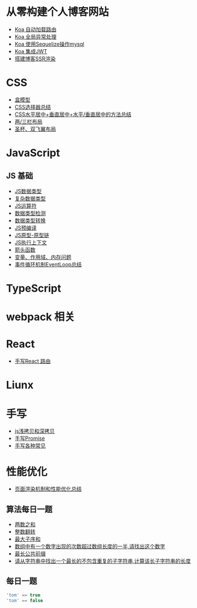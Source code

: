 
# 从零构建个人博客网站
- [Koa 自动加载路由](https://juejin.im/post/5e970c7fe51d457918095eb0)
- [Koa 全局异常处理](https://juejin.im/post/5e970d0e51882573a343e2ab)
- [Koa 使用Sequelize操作mysql](https://juejin.im/post/5e970c0b51882573793e832f)
- [Koa 集成JWT](https://juejin.im/post/5e9900cbf265da47a9280051)
- [搭建博客SSR渲染](https://github.com/LiLixikun/webBlog/blob/master/Node/%E4%BB%8E%E9%9B%B6%E6%90%AD%E5%BB%BA%E4%B8%AA%E4%BA%BA%E5%8D%9A%E5%AE%A2-%E6%9C%8D%E5%8A%A1%E7%AB%AFSSR%E6%B8%B2%E6%9F%93.md)


# CSS 
- [盒模型](https://github.com/LiLixikun/webBlog/blob/master/css/md/box-modle.md)
- [CSS选择器总结](https://github.com/LiLixikun/webBlog/blob/master/css/md/select.md) 
- [CSS水平居中+垂直居中+水平/垂直居中的方法总结](https://github.com/LiLixikun/webBlog/blob/master/css/md/%E5%9E%82%E7%9B%B4%E5%B1%85%E4%B8%AD%E5%AF%B9%E9%BD%90.md) 
- [两/三栏布局](https://github.com/LiLixikun/webBlog/blob/master/css/md/two-columns.md)
- [圣杯、双飞翼布局](https://github.com/LiLixikun/webBlog/blob/master/css/md/grail-layout.md)

# JavaScript

## JS 基础
- [JS数据类型](https://github.com/LiLixikun/webBlog/blob/master/JS/md/%E6%95%B0%E6%8D%AE%E7%B1%BB%E5%9E%8B.md)
- [复杂数据类型](https://github.com/LiLixikun/webBlog/blob/master/JS/md/object-type.md)
- [JS运算符]()
- [数据类型检测](https://github.com/LiLixikun/webBlog/blob/master/JS/md/type-check.md)
- [数据类型转换](https://github.com/LiLixikun/webBlog/blob/master/JS/md/data-type-transform.md)
- [JS预编译](https://github.com/LiLixikun/webBlog/blob/master/JS/md/%E9%A2%84%E7%BC%96%E8%AF%91.md)
- [JS原型-原型链](https://github.com/LiLixikun/webBlog/blob/master/JS/md/%E5%8E%9F%E5%9E%8B-%E5%8E%9F%E5%9E%8B%E9%93%BE.md)
- [JS执行上下文](https://github.com/LiLixikun/webBlog/blob/master/JS/md/JS%E6%89%A7%E8%A1%8C%E4%B8%8A%E4%B8%8B%E6%96%87.md)
- [箭头函数](https://github.com/LiLixikun/webBlog/blob/master/JS/md/%E7%AE%AD%E5%A4%B4%E5%87%BD%E6%95%B0.md)
- [变量、作用域、内存问题](https://github.com/LiLixikun/webBlog/blob/master/JS/md/%E5%8F%98%E9%87%8F%E3%80%81%E4%BD%9C%E7%94%A8%E5%9F%9F%E3%80%81%E5%86%85%E5%AD%98%E9%97%AE%E9%A2%98.md)
- [事件循环机制EventLoop总结](https://github.com/LiLixikun/webBlog/blob/master/JS/md/事件循环机制EventLoop.md)

# TypeScript

# webpack 相关

# React
- [手写React 路由](https://github.com/LiLixikun/webBlog/tree/master/%E6%89%8B%E5%86%99/react-router-dom)


# Liunx



# 手写
- [js浅拷贝和深拷贝](https://github.com/LiLixikun/webBlog/blob/master/JS/md/js%E6%B5%85%E6%8B%B7%E8%B4%9D%E5%92%8C%E6%B7%B1%E6%8B%B7%E8%B4%9D.md)
- [手写Promise](https://github.com/LiLixikun/webBlog/blob/master/%E6%89%8B%E5%86%99/promise.md)
- [手写各种常见](https://github.com/LiLixikun/webBlog/blob/master/JS/md/new-call-bind.md)


# 性能优化
- [页面渲染机制和性能优化总结](https://juejin.im/post/5ddb7f38f265da7de667d2d5#heading-0)



## 算法每日一题
- [两数之和](https://github.com/LiLixikun/webBlog/blob/master/%E7%AE%97%E6%B3%95/two-sum.md)
- [整数翻转](https://github.com/LiLixikun/webBlog/blob/master/%E7%AE%97%E6%B3%95/reverse-integer.md)
- [最大子序和](https://github.com/LiLixikun/webBlog/blob/master/%E7%AE%97%E6%B3%95/maximum-subarray.md)
- [数组中有一个数字出现的次数超过数组长度的一半,请找出这个数字](https://github.com/LiLixikun/webBlog/blob/master/%E7%AE%97%E6%B3%95/max-arr-times.md)
- [最长公共前缀](https://github.com/LiLixikun/webBlog/blob/master/%E7%AE%97%E6%B3%95/longest-common-prefix.md)
- [请从字符串中找出一个最长的不包含重复的子字符串,计算该长子字符串的长度](https://github.com/LiLixikun/webBlog/blob/master/%E7%AE%97%E6%B3%95/longest-no-repeat-str.md)

## 每日一题

```js
'tom' == true
'tom' == false
```